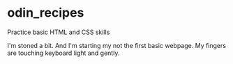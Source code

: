 # odin_recipes
Practice basic HTML and CSS skills

I'm stoned a bit. And I'm starting my not the first basic webpage. My fingers are touching keyboard light and gently.
